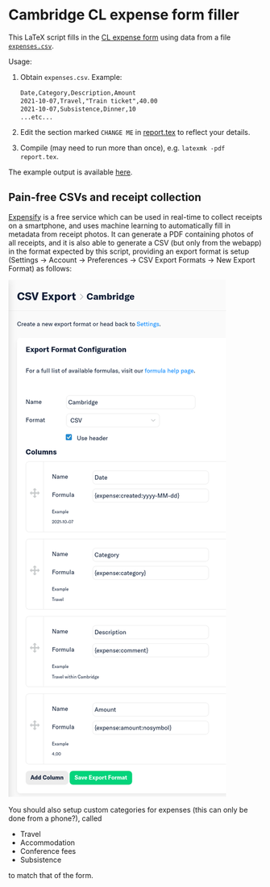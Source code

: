 # Cambridge CL expense form filler

This LaTeX script fills in the [CL expense form](template.pdf) using data from
a file [`expenses.csv`](expenses.csv).

Usage:

1. Obtain `expenses.csv`. Example:

    ```csv
    Date,Category,Description,Amount
    2021-10-07,Travel,"Train ticket",40.00
    2021-10-07,Subsistence,Dinner,10
    ...etc...
    ```

2. Edit the section marked `CHANGE ME` in [report.tex](report.tex) to reflect
   your details.
3. Compile (may need to run more than once), e.g. `latexmk -pdf report.tex`.

The example output is available [here](misc/example_report.pdf).

## Pain-free CSVs and receipt collection

[Expensify](https://www.expensify.com/) is a free service which can be used in
real-time to collect receipts on a smartphone, and uses machine learning to
automatically fill in metadata from receipt photos. It can generate a PDF
containing photos of all receipts, and it is also able to generate a CSV (but
only from the webapp) in the format expected by this script, providing an
export format is setup (Settings → Account → Preferences → CSV Export Formats →
New Export Format) as follows:

![Expensify CSV export format](misc/expensify.png)

You should also setup custom categories for expenses (this can only be done
from a phone?), called

* Travel
* Accommodation
* Conference fees
* Subsistence

to match that of the form.
